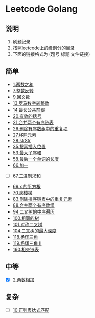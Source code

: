 # Leetcode Golang

## 说明
1. 刷题记录
2. 按照leetcode上的级别分的目录
3. 下面的链接格式为 (题号 标题 文件链接)

## 简单
- [1.两数之和](https://github.com/fizzse/leetcode/blob/main/simple/1.go)
- [7.整数反转](https://github.com/fizzse/leetcode/blob/main/simple/7.go)
- [9.回文数](https://github.com/fizzse/leetcode/blob/main/simple/9.go)
- [13.罗马数字转整数](https://github.com/fizzse/leetcode/blob/main/simple/13.go)
- [14.最长公共前缀](https://github.com/fizzse/leetcode/blob/main/simple/14.go)
- [20.有效的括号](https://github.com/fizzse/leetcode/blob/main/simple/20.go)
- [21.合并两个有序链表](https://github.com/fizzse/leetcode/blob/main/simple/21.go)
- [26.删除有序数组中的重复项](https://github.com/fizzse/leetcode/blob/main/simple/26.go)
- [27.移除元素](https://github.com/fizzse/leetcode/blob/main/simple/27.go)
- [28.strStr](https://github.com/fizzse/leetcode/blob/main/simple/28.go)
- [35.搜索插入位置](https://github.com/fizzse/leetcode/blob/main/simple/35.go)
- [53.最大子序和](https://github.com/fizzse/leetcode/blob/main/simple/53.go)
- [58.最后一个单词的长度](https://github.com/fizzse/leetcode/blob/main/simple/58.go)
- [66.加一](https://github.com/fizzse/leetcode/blob/main/simple/66.go)
- [ ] [67.二进制求和](https://github.com/fizzse/leetcode/blob/main/simple/67.go)
- [69.x 的平方根](https://github.com/fizzse/leetcode/blob/main/simple/69.go)
- [70.爬楼梯](https://github.com/fizzse/leetcode/blob/main/simple/70.go)
- [83.删除排序链表中的重复元素](https://github.com/fizzse/leetcode/blob/main/simple/83.go)
- [88.合并两个有序数组](https://github.com/fizzse/leetcode/blob/main/simple/88.go)
- [94.二叉树的中序遍历](https://github.com/fizzse/leetcode/blob/main/simple/94.go)
- [100.相同的树](https://github.com/fizzse/leetcode/blob/main/simple/100.go)
- [101.对称二叉树](https://github.com/fizzse/leetcode/blob/main/simple/101.go)
- [104.二叉树的最大深度](https://github.com/fizzse/leetcode/blob/main/simple/104.go)
- [118.杨辉三角](https://github.com/fizzse/leetcode/blob/main/simple/118.go)
- [119.杨辉三角 II](https://github.com/fizzse/leetcode/blob/main/simple/119.go)  
- [160.相交链表](https://github.com/fizzse/leetcode/blob/main/simple/160.go)
## 中等
- [x] [2.两数相加](https://github.com/fizzse/leetcode/blob/main/medium/2.go)
## 复杂
- [ ] [10.正则表达式匹配](https://github.com/fizzse/leetcode/blob/main/difficult/10.go)